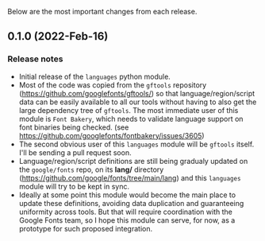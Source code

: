 Below are the most important changes from each release.

## 0.1.0 (2022-Feb-16)
### Release notes
  - Initial release of the `languages` python module.
  - Most of the code was copied from the `gftools` repository (https://github.com/googlefonts/gftools/) so that language/region/script data can be easily available to all our tools without having to also get the large dependency tree of `gftools`. The most immediate user of this module is `Font Bakery`, which needs to validate language support on font binaries being checked. (see https://github.com/googlefonts/fontbakery/issues/3605)
  - The second obvious user of this `languages` module will be `gftools` itself. I'll be sending a pull request soon.
  - Language/region/script definitions are still being gradualy updated on the `google/fonts` repo, on its **lang/** directory (https://github.com/google/fonts/tree/main/lang) and this `languages` module will try to be kept in sync.
  - Ideally at some point this module would become the main place to update these definitions, avoiding data duplication and guaranteeing uniformity across tools. But that will require coordination with the Google Fonts team, so I hope this module can serve, for now, as a prototype for such proposed integration.
